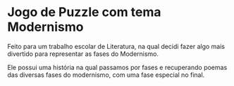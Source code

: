 # Jogo de Puzzle com tema Modernismo

Feito para um trabalho escolar de Literatura, na qual decidi fazer algo mais divertido para representar as fases do Modernismo.

Ele possui uma história na qual passamos por fases e recuperando poemas das diversas fases do modernismo, com uma fase especial no final.
